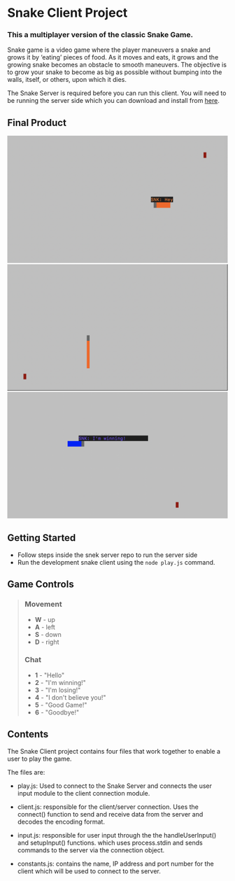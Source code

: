 # Snake Client Project

### This a multiplayer version of the classic Snake Game. 

Snake game is a video game where the player maneuvers a snake and grows it by ‘eating’ pieces of food. As it moves and eats, it grows and the growing snake becomes an obstacle to smooth maneuvers. The objective is to grow your snake to become as big as possible without bumping into the walls, itself, or others, upon which it dies.

The Snake Server is required before you can run this client. You will need to be running the server side which you can download and install from [here](https://github.com/lighthouse-labs/snek-multiplayer). 

## Final Product

!["eat the food"](snake-1.png)
!["grow your snake"](snake-2.png)
!["use chat commands"](snake-3.png)


## Getting Started

- Follow steps inside the snek server repo to run the server side
- Run the development snake client using the `node play.js` command.

## Game Controls
> ### Movement
> - **W**   - up
> - **A**   - left
> - **S**   - down
> - **D**   - right
>
> ### Chat
> - **1**   - "Hello"
> - **2**   - "I'm winning!"
> - **3**   - "I'm losing!"
> - **4**   - "I don't believe you!"
> - **5**   - "Good Game!"
> - **6**   - "Goodbye!"
> 


## Contents

The Snake Client project contains four files that work together to enable a user to play the game. 

The files are:

- play.js: Used to connect to the Snake Server and connects the user input module to the client connection module.

- client.js: responsible for the client/server connection. Uses the connect() function to send and receive data from the server and decodes the encoding format.

- input.js: responsible for user input through the the handleUserInput() and setupInput() functions. which uses process.stdin and sends commands to the server via the connection object.

- constants.js: contains the name, IP address and port number for the client which will be used to connect to the server. 